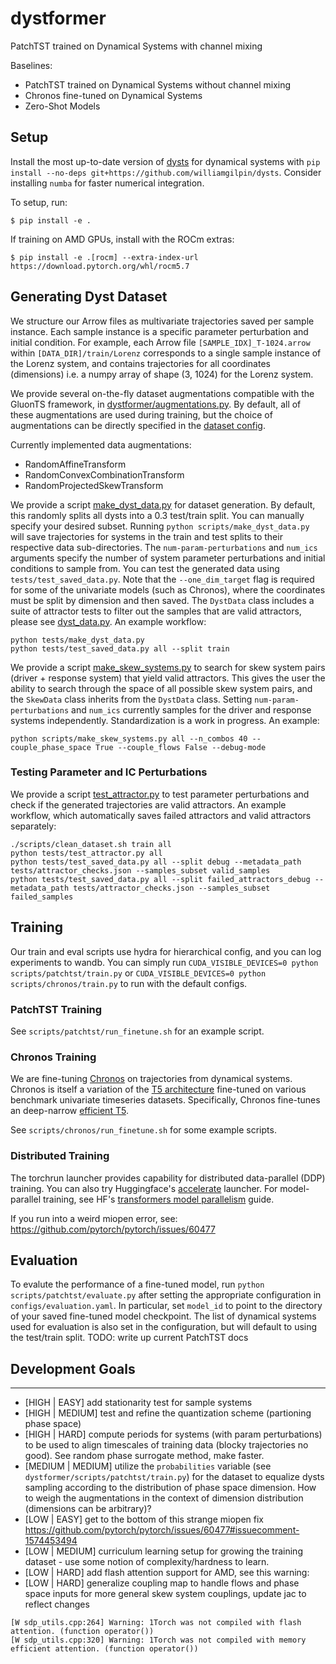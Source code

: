 # dystformer
PatchTST trained on Dynamical Systems with channel mixing

Baselines:
+ PatchTST trained on Dynamical Systems without channel mixing
+ Chronos fine-tuned on Dynamical Systems
+ Zero-Shot Models

## Setup
Install the most up-to-date version of [dysts](https://github.com/williamgilpin/dysts) for dynamical systems with `pip install --no-deps git+https://github.com/williamgilpin/dysts`. Consider installing `numba` for faster numerical integration.

To setup, run:
```
$ pip install -e .
```

If training on AMD GPUs, install with the ROCm extras:
```
$ pip install -e .[rocm] --extra-index-url https://download.pytorch.org/whl/rocm5.7
```

## Generating Dyst Dataset
We structure our Arrow files as multivariate trajectories saved per sample instance. Each sample instance is a specific parameter perturbation and initial condition. For example, each Arrow file `[SAMPLE_IDX]_T-1024.arrow` within `[DATA_DIR]/train/Lorenz` corresponds to a single sample instance of the Lorenz system, and contains trajectories for all coordinates (dimensions) i.e. a numpy array of shape (3, 1024) for the Lorenz system.  

We provide several on-the-fly dataset augmentations compatible with the GluonTS framework, in [dystformer/augmentations.py](dystformer.augmentations). By default, all of these augmentations are used during training, but the choice of augmentations can be directly specified in the [dataset config](config/dataset.yaml).

Currently implemented data augmentations:
- RandomAffineTransform
- RandomConvexCombinationTransform
- RandomProjectedSkewTransform

We provide a script [make_dyst_data.py](scripts/make_dyst_data.py) for dataset generation. By default, this randomly splits all dysts into a 0.3 test/train split. You can manually specify your desired subset. Running `python scripts/make_dyst_data.py` will save trajectories for systems in the train and test splits to their respective data sub-directories. The `num-param-perturbations` and `num_ics` arguments specify the number of system parameter perturbations and initial conditions to sample from. You can test the generated data using `tests/test_saved_data.py`. Note that the `--one_dim_target` flag is required for some of the univariate models (such as Chronos), where the coordinates must be split by dimension and then saved. The `DystData` class includes a suite of attractor tests to filter out the samples that are valid attractors, please see [dyst_data.py](dystformer/dyst_data.py). An example workflow:

```
python tests/make_dyst_data.py
python tests/test_saved_data.py all --split train
```

We provide a script [make_skew_systems.py](scripts/make_skew_systems.py) to search for skew system pairs (driver + response system) that yield valid attractors. This gives the user the ability to search through the space of all possible skew system pairs, and the `SkewData` class inherits from the `DystData` class. Setting `num-param-perturbations` and `num_ics` currently samples for the driver and response systems independently. Standardization is a work in progress. An example:
```
python scripts/make_skew_systems.py all --n_combos 40 --couple_phase_space True --couple_flows False --debug-mode
```

### Testing Parameter and IC Perturbations
We provide a script [test_attractor.py](scripts/test_attractor.py) to test parameter perturbations and check if the generated trajectories are valid attractors. An example workflow, which automatically saves failed attractors and valid attractors separately:

```
./scripts/clean_dataset.sh train all
python tests/test_attractor.py all
python tests/test_saved_data.py all --split debug --metadata_path tests/attractor_checks.json --samples_subset valid_samples
python tests/test_saved_data.py all --split failed_attractors_debug --metadata_path tests/attractor_checks.json --samples_subset failed_samples
```

## Training
Our train and eval scripts use hydra for hierarchical config, and you can log experiments to wandb. You can simply run `CUDA_VISIBLE_DEVICES=0 python scripts/patchtst/train.py` or `CUDA_VISIBLE_DEVICES=0 python scripts/chronos/train.py` to run with the default configs. 

### PatchTST Training
See `scripts/patchtst/run_finetune.sh` for an example script.

### Chronos Training
We are fine-tuning [Chronos](https://github.com/amazon-science/chronos-forecasting) on trajectories from dynamical systems. Chronos is itself a variation of the [T5 architecture](https://huggingface.co/docs/transformers/en/model_doc/t5) fine-tuned on various benchmark univariate timeseries datasets. Specifically, Chronos fine-tunes an deep-narrow [efficient T5](https://huggingface.co/google/t5-efficient-large).

See `scripts/chronos/run_finetune.sh` for some example scripts. 

### Distributed Training
The torchrun launcher provides capability for distributed data-parallel (DDP) training. You can also try Huggingface's [accelerate](https://huggingface.co/docs/transformers/en/accelerate) launcher. For model-parallel training, see HF's [transformers model parallelism](https://huggingface.co/docs/transformers/v4.15.0/en/parallelism) guide.

If you run into a weird miopen error, see: https://github.com/pytorch/pytorch/issues/60477

## Evaluation
To evalute the performance of a fine-tuned model, run `python scripts/patchtst/evaluate.py` after setting the appropriate configuration in `configs/evaluation.yaml`. In particular, set `model_id` to point to the directory of your saved fine-tuned model checkpoint. The list of dynamical systems used for evaluation is also set in the configuration, but will default to using the test/train split.
TODO: write up current PatchTST docs

## Development Goals
---

+ [HIGH | EASY] add stationarity test for sample systems
+ [HIGH | MEDIUM] test and refine the quantization scheme (partioning phase space)
+ [HIGH | HARD] compute periods for systems (with param perturbations) to be used to align timescales of training data (blocky trajectories no good). See random phase surrogate method, make faster.
+ [MEDIUM | MEDIUM] utilize the `probabilities` variable (see `dystformer/scripts/patchtst/train.py`) for the dataset to equalize dysts sampling according to the distribution of phase space dimension. How to weigh the augmentations in the context of dimension distribution (dimensions can be arbitrary)?
+ [LOW | EASY] get to the bottom of this strange miopen fix https://github.com/pytorch/pytorch/issues/60477#issuecomment-1574453494
+ [LOW | MEDIUM] curriculum learning setup for growing the training dataset - use some notion of complexity/hardness to learn.
+ [LOW | HARD] add flash attention support for AMD, see this warning: 
+ [LOW | HARD] generalize coupling map to handle flows and phase space inputs for more general skew system couplings, update jac to reflect changes
```
[W sdp_utils.cpp:264] Warning: 1Torch was not compiled with flash attention. (function operator())
[W sdp_utils.cpp:320] Warning: 1Torch was not compiled with memory efficient attention. (function operator())
```